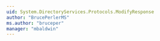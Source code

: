 ```yaml
---
uid: System.DirectoryServices.Protocols.ModifyResponse
author: "BrucePerlerMS"
ms.author: "bruceper"
manager: "mbaldwin"
---
```

